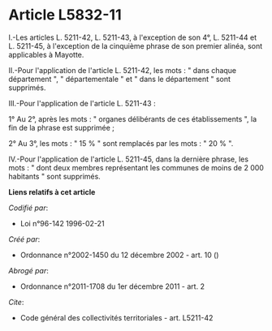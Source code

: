 # Article L5832-11

I.-Les articles L. 5211-42, L. 5211-43, à l'exception de son 4°, L. 5211-44 et L. 5211-45, à l'exception de la cinquième
phrase de son premier alinéa, sont applicables à Mayotte. 

II.-Pour l'application de l'article L. 5211-42, les mots : " dans chaque département ", " départementale " et " dans le
département " sont supprimés. 

III.-Pour l'application de l'article L. 5211-43 : 

1° Au 2°, après les mots : " organes délibérants de ces établissements ", la fin de la phrase est supprimée ; 

2° Au 3°, les mots : " 15 % " sont remplacés par les mots : " 20 % ". 

IV.-Pour l'application de l'article L. 5211-45, dans la dernière phrase, les mots : " dont deux membres représentant les
communes de moins de 2 000 habitants " sont supprimés.

**Liens relatifs à cet article**

_Codifié par_:

  - Loi n°96-142 1996-02-21

_Créé par_:

  - Ordonnance n°2002-1450 du 12 décembre 2002 - art. 10 ()

_Abrogé par_:

  - Ordonnance n°2011-1708 du 1er décembre 2011 - art. 2

_Cite_:

  - Code général des collectivités territoriales - art. L5211-42
